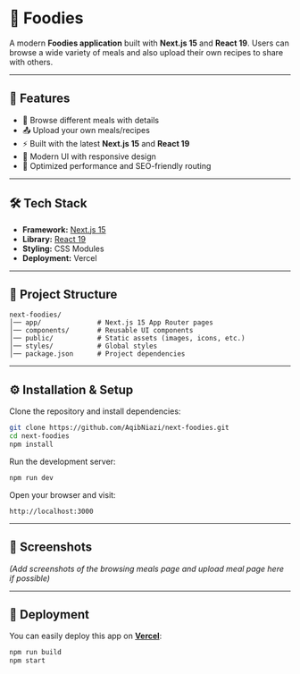 # 🍴 Foodies

A modern **Foodies application** built with **Next.js 15** and **React 19**.
Users can browse a wide variety of meals and also upload their own recipes to share with others.

---

## 🚀 Features

* 🔎 Browse different meals with details
* 📤 Upload your own meals/recipes
* ⚡ Built with the latest **Next.js 15** and **React 19**
* 🎨 Modern UI with responsive design
* 🔐 Optimized performance and SEO-friendly routing

---

## 🛠️ Tech Stack

* **Framework:** [Next.js 15](https://nextjs.org/)
* **Library:** [React 19](https://react.dev/)
* **Styling:** CSS Modules
* **Deployment:** Vercel

---

## 📂 Project Structure

```
next-foodies/
│── app/              # Next.js 15 App Router pages
│── components/       # Reusable UI components
│── public/           # Static assets (images, icons, etc.)
│── styles/           # Global styles
│── package.json      # Project dependencies
```

---

## ⚙️ Installation & Setup

Clone the repository and install dependencies:

```bash
git clone https://github.com/AqibNiazi/next-foodies.git
cd next-foodies
npm install
```

Run the development server:

```bash
npm run dev
```

Open your browser and visit:

```
http://localhost:3000
```

---

## 📸 Screenshots

*(Add screenshots of the browsing meals page and upload meal page here if possible)*

---

## 🚀 Deployment

You can easily deploy this app on **[Vercel](https://vercel.com/)**:

```bash
npm run build
npm start
```


